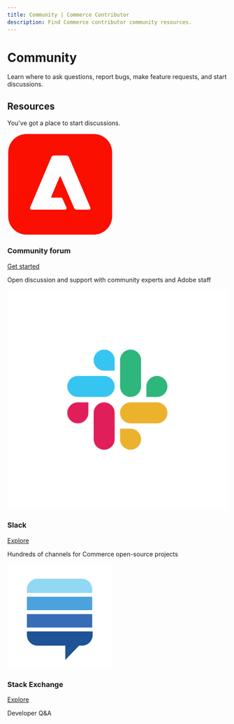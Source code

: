```yaml
---
title: Community | Commerce Contributor
description: Find Commerce contributor community resources. 
---
```


<Hero slots="heading, text" background="rgb(244, 111, 37)"/>

# Community

Learn where to ask questions, report bugs, make feature requests, and start discussions.

## Resources

You've got a place to start discussions.

<DiscoverBlock slots="image, heading, link, text" width="25%"/>

![Community forum](../_images/experience-cloud.svg)

### Community forum

[Get started](https://community.magento.com/)

Open discussion and support with community experts and Adobe staff

<DiscoverBlock slots="image, heading, link, text" width="100%"/>

![Slack](../_images/slack.svg)

### Slack

[Explore](https://adobe.io)

Hundreds of channels for Commerce open-source projects

<DiscoverBlock slots="image, heading, link, text" width="100%"/>

![Stack Exchange](../_images/stack-exchange.svg)

### Stack Exchange

[Explore](https://magento.stackexchange.com/)

Developer Q&A
